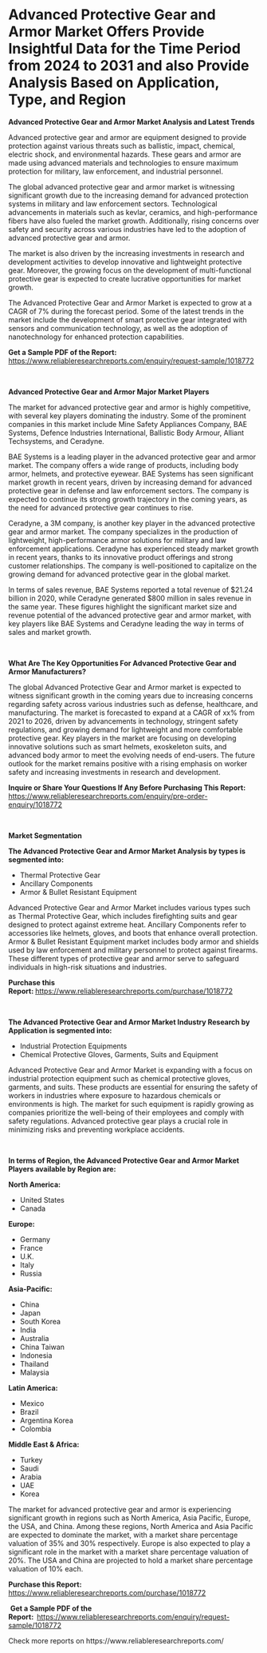 <p><h1>Advanced Protective Gear and Armor Market Offers Provide Insightful Data for the Time Period from 2024 to 2031 and also Provide Analysis Based on Application, Type, and Region</h1></p><p><strong>Advanced Protective Gear and Armor Market Analysis and Latest Trends</strong></p>
<p><p>Advanced protective gear and armor are equipment designed to provide protection against various threats such as ballistic, impact, chemical, electric shock, and environmental hazards. These gears and armor are made using advanced materials and technologies to ensure maximum protection for military, law enforcement, and industrial personnel.</p><p>The global advanced protective gear and armor market is witnessing significant growth due to the increasing demand for advanced protection systems in military and law enforcement sectors. Technological advancements in materials such as kevlar, ceramics, and high-performance fibers have also fueled the market growth. Additionally, rising concerns over safety and security across various industries have led to the adoption of advanced protective gear and armor.</p><p>The market is also driven by the increasing investments in research and development activities to develop innovative and lightweight protective gear. Moreover, the growing focus on the development of multi-functional protective gear is expected to create lucrative opportunities for market growth.</p><p>The Advanced Protective Gear and Armor Market is expected to grow at a CAGR of 7% during the forecast period. Some of the latest trends in the market include the development of smart protective gear integrated with sensors and communication technology, as well as the adoption of nanotechnology for enhanced protection capabilities.</p></p>
<p><strong>Get a Sample PDF of the Report:&nbsp;</strong> <a href="https://www.reliableresearchreports.com/enquiry/request-sample/1018772">https://www.reliableresearchreports.com/enquiry/request-sample/1018772</a></p>
<p>&nbsp;</p>
<p><strong>Advanced Protective Gear and Armor Major Market Players</strong></p>
<p><p>The market for advanced protective gear and armor is highly competitive, with several key players dominating the industry. Some of the prominent companies in this market include Mine Safety Appliances Company, BAE Systems, Defence Industries International, Ballistic Body Armour, Alliant Techsystems, and Ceradyne.</p><p>BAE Systems is a leading player in the advanced protective gear and armor market. The company offers a wide range of products, including body armor, helmets, and protective eyewear. BAE Systems has seen significant market growth in recent years, driven by increasing demand for advanced protective gear in defense and law enforcement sectors. The company is expected to continue its strong growth trajectory in the coming years, as the need for advanced protective gear continues to rise.</p><p>Ceradyne, a 3M company, is another key player in the advanced protective gear and armor market. The company specializes in the production of lightweight, high-performance armor solutions for military and law enforcement applications. Ceradyne has experienced steady market growth in recent years, thanks to its innovative product offerings and strong customer relationships. The company is well-positioned to capitalize on the growing demand for advanced protective gear in the global market.</p><p>In terms of sales revenue, BAE Systems reported a total revenue of $21.24 billion in 2020, while Ceradyne generated $800 million in sales revenue in the same year. These figures highlight the significant market size and revenue potential of the advanced protective gear and armor market, with key players like BAE Systems and Ceradyne leading the way in terms of sales and market growth.</p></p>
<p>&nbsp;</p>
<p><strong>What Are The Key Opportunities For Advanced Protective Gear and Armor Manufacturers?</strong></p>
<p><p>The global Advanced Protective Gear and Armor market is expected to witness significant growth in the coming years due to increasing concerns regarding safety across various industries such as defense, healthcare, and manufacturing. The market is forecasted to expand at a CAGR of xx% from 2021 to 2026, driven by advancements in technology, stringent safety regulations, and growing demand for lightweight and more comfortable protective gear. Key players in the market are focusing on developing innovative solutions such as smart helmets, exoskeleton suits, and advanced body armor to meet the evolving needs of end-users. The future outlook for the market remains positive with a rising emphasis on worker safety and increasing investments in research and development.</p></p>
<p><strong>Inquire or Share Your Questions If Any Before Purchasing This Report:</strong> <a href="https://www.reliableresearchreports.com/enquiry/pre-order-enquiry/1018772">https://www.reliableresearchreports.com/enquiry/pre-order-enquiry/1018772</a></p>
<p>&nbsp;</p>
<p><strong>Market Segmentation</strong></p>
<p><strong>The Advanced Protective Gear and Armor Market Analysis by types is segmented into:</strong></p>
<p><ul><li>Thermal Protective Gear</li><li>Ancillary Components</li><li>Armor & Bullet Resistant Equipment</li></ul></p>
<p><p>Advanced Protective Gear and Armor Market includes various types such as Thermal Protective Gear, which includes firefighting suits and gear designed to protect against extreme heat. Ancillary Components refer to accessories like helmets, gloves, and boots that enhance overall protection. Armor & Bullet Resistant Equipment market includes body armor and shields used by law enforcement and military personnel to protect against firearms. These different types of protective gear and armor serve to safeguard individuals in high-risk situations and industries.</p></p>
<p><strong>Purchase this Report:&nbsp;</strong><a href="https://www.reliableresearchreports.com/purchase/1018772">https://www.reliableresearchreports.com/purchase/1018772</a></p>
<p>&nbsp;</p>
<p><strong>The Advanced Protective Gear and Armor Market Industry Research by Application is segmented into:</strong></p>
<p><ul><li>Industrial Protection Equipments</li><li>Chemical Protective Gloves, Garments, Suits and Equipment</li></ul></p>
<p><p>Advanced Protective Gear and Armor Market is expanding with a focus on industrial protection equipment such as chemical protective gloves, garments, and suits. These products are essential for ensuring the safety of workers in industries where exposure to hazardous chemicals or environments is high. The market for such equipment is rapidly growing as companies prioritize the well-being of their employees and comply with safety regulations. Advanced protective gear plays a crucial role in minimizing risks and preventing workplace accidents.</p></p>
<p>&nbsp;</p>
<p><strong>In terms of Region, the Advanced Protective Gear and Armor Market Players available by Region are:</strong></p>
<p>
    <p> <strong> North America: </strong>
        <ul>
            <li>United States</li>
            <li>Canada</li>
        </ul>
        </p> 
    <p> <strong> Europe: </strong>
        <ul>
            <li>Germany</li>
            <li>France</li>
            <li>U.K.</li>
            <li>Italy</li>
            <li>Russia</li>
        </ul>
        </p> 
    <p> <strong> Asia-Pacific: </strong>
        <ul>
            <li>China</li>
            <li>Japan</li>
            <li>South Korea</li>
            <li>India</li>
            <li>Australia</li>
            <li>China Taiwan</li>
            <li>Indonesia</li>
            <li>Thailand</li>
            <li>Malaysia</li>
        </ul>
        </p> 
    <p> <strong> Latin America: </strong>
        <ul>
            <li>Mexico</li>
            <li>Brazil</li>
            <li>Argentina Korea</li>
            <li>Colombia</li>
        </ul>
        </p> 
    <p> <strong> Middle East & Africa: </strong>
        <ul>
            <li>Turkey</li>
            <li>Saudi</li>
            <li>Arabia</li>
            <li>UAE</li>
            <li>Korea</li>
        </ul>
    </p>
    </p>
<p><p>The market for advanced protective gear and armor is experiencing significant growth in regions such as North America, Asia Pacific, Europe, the USA, and China. Among these regions, North America and Asia Pacific are expected to dominate the market, with a market share percentage valuation of 35% and 30% respectively. Europe is also expected to play a significant role in the market with a market share percentage valuation of 20%. The USA and China are projected to hold a market share percentage valuation of 10% each.</p></p>
<p><strong>Purchase this Report: </strong><a href="https://www.reliableresearchreports.com/purchase/1018772">https://www.reliableresearchreports.com/purchase/1018772</a></p>
<p>&nbsp;<strong>Get a Sample PDF of the Report:&nbsp;&nbsp;</strong><a href="https://www.reliableresearchreports.com/enquiry/request-sample/1018772">https://www.reliableresearchreports.com/enquiry/request-sample/1018772</a></p>
<p><strong></strong></p>
<p>Check more reports on https://www.reliableresearchreports.com/</p>